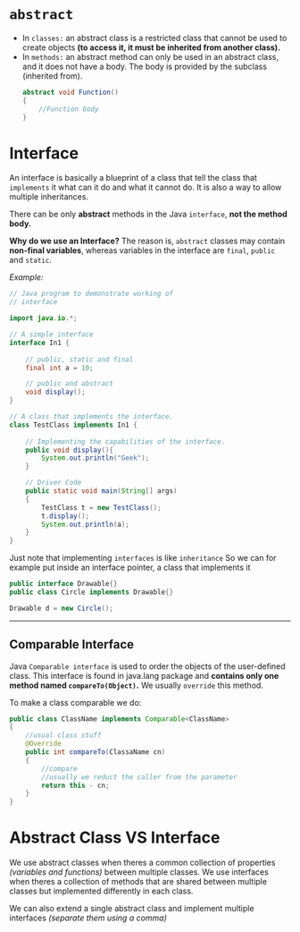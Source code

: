 # `abstract`
- In `classes:` an abstract class is a restricted class that cannot be used to create objects **(to access it, it must be inherited from another class).**
- In `methods:` an abstract method can only be used in an abstract class, and it does not have a body. The body is provided by the subclass (inherited from).
	```java
	abstract void Function()
	{
		//Function body
	}
	```

# Interface
An interface is basically a blueprint of a class that tell the class that `implements` it what can it do and what it cannot do.
It is also a way to allow multiple inheritances.

There can be only **abstract** methods in the Java `interface`, **not the method body.** 

**Why do we use an Interface?**
The reason is, `abstract` classes may contain **non-final variables**, whereas variables in the interface are `final`, `public` and `static`.

*Example:*
```java
// Java program to demonstrate working of
// interface

import java.io.*;

// A simple interface
interface In1 {
	
	// public, static and final
	final int a = 10;

	// public and abstract
	void display();
}

// A class that implements the interface.
class TestClass implements In1 {
	
	// Implementing the capabilities of the interface.
	public void display(){
		System.out.println("Geek");
	}

	// Driver Code
	public static void main(String[] args)
	{
		TestClass t = new TestClass();
		t.display();
		System.out.println(a);
	}
}
```

Just note that implementing `interfaces` is like `inheritance`
So we can for example put inside an interface pointer, a class that implements it
```java
public interface Drawable{}
public class Circle implements Drawable{}

Drawable d = new Circle();
```

---
## Comparable Interface
Java `Comparable interface` is used to order the objects of the user-defined class. This interface is found in java.lang package and **contains only one method named `compareTo(Object)`.**
We usually `override` this method.

To make a class comparable we do:
```java
public class ClassName implements Comparable<ClassName>
{
	//usual class stuff
	@Override
	public int compareTo(ClassaName cn)
	{
		//compare
		//usually we reduct the caller from the parameter
		return this - cn;
	}	
}
```

# Abstract Class VS Interface
We use abstract classes when theres a common collection of properties _(variables and functions)_ between multiple classes. 
We use interfaces when theres a collection of methods that are shared between multiple classes but implemented differently in each class.

We can also extend a single abstract class and implement multiple interfaces _(separate them using a comma)_